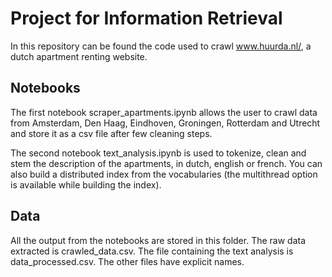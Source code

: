 # Project for Information Retrieval

In this repository can be found the code used to crawl www.huurda.nl/, a dutch apartment renting website.

## Notebooks

The first notebook scraper_apartments.ipynb allows the user to crawl data from Amsterdam, Den Haag, Eindhoven, Groningen, Rotterdam and Utrecht and store it as a csv file after few cleaning steps.

The second notebook text_analysis.ipynb is used to tokenize, clean and stem the description of the apartments, in dutch, english or french. You can also build a distributed index from the vocabularies (the multithread option is available while building the index).

## Data

All the output from the notebooks are stored in this folder. The raw data extracted is crawled_data.csv. The file containing the text analysis is data_processed.csv. The other files have explicit names.


